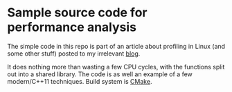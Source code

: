 Sample source code for performance analysis
===========================================

The simple code in this repo is part of an article about profiling in Linux (and some other stuff) posted to my
irrelevant [blog](http://www.jcc.solosade.com).

It does nothing more than wasting a few CPU cycles, with the functions split out into a shared library. The code
is as well an example of a few modern/C++11 techniques. Build system is [CMake](https://www.cmake.org).